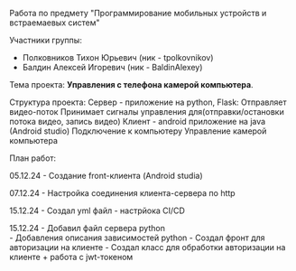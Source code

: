 Работа по предмету "Программирование мобильных устройств и встраемаевых систем"

Участники группы:
 - Полковников Тихон Юрьевич (ник - tpolkovnikov)
 - Балдин Алексей Игоревич (ник - BaldinAlexey)

Тема проекта: **Управления с телефона камерой компьютера**.

Структура проекта:
    Сервер - приложение на python, Flask:
        Отправляет видео-поток
        Принимает сигналы управления для(отправки/остановки потока видео, запись видео)
    Клиент - android приложение на java (Android studio)
        Подключение к компьютеру
        Управление камерой компьютера

План работ:

05.12.24 - Создание front-клиента (Android studia)

07.12.24 - Настройка соединения клиента-сервера по http

15.12.24 - Создал yml файл - настрйока CI/CD

15.12.24 - Добавил файл сервера python  
         - Добавления описания зависимостей python
         - Создал фронт для авторизации на клиенте
         - Создал класс для обработки авторизации на клиенте + работа с jwt-токеном


